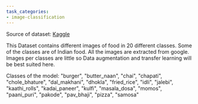 ```yaml
---
task_categories:
- image-classification
---
```

Source of dataset: [Kaggle](https://www.kaggle.com/datasets/l33tc0d3r/indian-food-classification)

This Dataset contains different images of food in 20 different classes. Some of the classes are of Indian food. All the images are extracted from google. Images per classes are little so Data augmentation and transfer learning will be best suited here.

Classes of the model: "burger", "butter_naan", "chai", "chapati", "chole_bhature", "dal_makhani", "dhokla", "fried_rice", "idli", "jalebi", "kaathi_rolls", "kadai_paneer", "kulfi", "masala_dosa", "momos", "paani_puri", "pakode", "pav_bhaji", "pizza", "samosa"